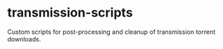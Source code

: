 # transmission-scripts
Custom scripts for post-processing and cleanup of transmission torrent downloads.
